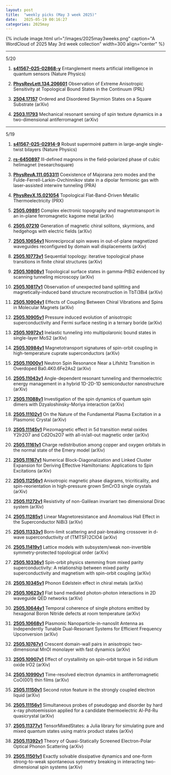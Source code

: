 ```yaml
---
layout: post
title:  "weekly picks (May 3 week 2025)"
date:   2025-05-19 00:16:27
categories: 2025may
---
```


{% include image.html url="/images/2025may3weeks.png" caption="A WordCloud of 2025 May 3rd week collection" width=300 align="center" %}






---
5/20

1. **[s41567-025-02868-y](https://www.nature.com/articles/s41567-025-02868-y)** Entanglement meets artificial intelligence in quantum sensors (Nature Physics)



1. **[PhysRevLett.134.206601](http://link.aps.org/doi/10.1103/PhysRevLett.134.206601)** Observation of Extreme Anisotropic Sensitivity at Topological Bound States in the Continuum (PRL)



1. **[2504.17157](https://arxiv.org/abs/2504.17157)** Ordered and Disordered Skyrmion States on a Square Substrate (arXiv)



1. **[2503.11793](https://arxiv.org/abs/2503.11793)** Mechanical resonant sensing of spin texture dynamics in a two-dimensional antiferromagnet (arXiv)

---
5/19

1. **[s41567-025-02914-9](https://www.nature.com/articles/s41567-025-02914-9)** Robust supermoiré pattern in large-angle single-twist bilayers (Nature Physics)


1. **[rs-6450897](https://www.researchsquare.com/article/rs-6450897/v1)** Ill-defined magnons in the field-polarized phase of cubic helimagnet (researchsquare)





1. **[PhysRevA.111.053311](https://journals.aps.org/pra/abstract/10.1103/PhysRevA.111.053311)** Coexistence of Majorana zero modes and the Fulde-Ferrell-Larkin-Ovchinnikov state in a dipolar fermionic gas with laser-assisted interwire tunneling (PRA)

1. **[PhysRevX.15.021054](https://journals.aps.org/prx/pdf/10.1103/PhysRevX.15.021054)** Topological Flat-Band-Driven Metallic Thermoelectricity (PRX)


1. **[2505.09891](https://arxiv.org/abs/2505.09891)** Complex electronic topography and magnetotransport in an in-plane ferromagnetic kagome metal (arXiv)


1. **[2505.07210](https://arxiv.org/abs/2505.07210)** Generation of magnetic chiral solitons, skyrmions, and hedgehogs with electric fields (arXiv)





1. **[2505.10654v1](https://arxiv.org/abs/2505.10654)** Nonreciprocal spin waves in out-of-plane magnetized waveguides reconfigured by domain wall displacements (arXiv)

1. **[2505.10773v1](https://arxiv.org/abs/2505.10773)** Sequential topology: iterative topological phase transitions in finite chiral structures (arXiv)

1. **[2505.10808v1](https://arxiv.org/abs/2505.10808)** Topological surface states in gamma-PtBi2 evidenced by scanning tunneling microscopy (arXiv)

1. **[2505.10817v1](https://arxiv.org/abs/2505.10817)** Observation of unexpected band splitting and magnetically-induced band structure reconstruction in TbTi3Bi4 (arXiv)

1. **[2505.10904v1](https://arxiv.org/abs/2505.10904)** Effects of Coupling Between Chiral Vibrations and Spins in Molecular Magnets (arXiv)

1. **[2505.10905v1](https://arxiv.org/abs/2505.10905)** Pressure induced evolution of anisotropic superconductivity and Fermi surface nesting in a ternary boride (arXiv)

1. **[2505.10972v1](https://arxiv.org/abs/2505.10972)** Inelastic tunneling into multipolaronic bound states in single-layer MoS2 (arXiv)

1. **[2505.10984v1](https://arxiv.org/abs/2505.10984)** Magnetotransport signatures of spin-orbit coupling in high-temperature cuprate superconductors (arXiv)

1. **[2505.11000v1](https://arxiv.org/abs/2505.11000)** Neutron Spin Resonance Near a Lifshitz Transition in Overdoped Ba0.4K0.6Fe2As2 (arXiv)

1. **[2505.11043v1](https://arxiv.org/abs/2505.11043)** Angle-dependent resonant tunneling and thermoelectric energy management in a hybrid 1D-2D-1D semiconductor nanostructure (arXiv)

1. **[2505.11088v1](https://arxiv.org/abs/2505.11088)** Investigation of the spin dynamics of quantum spin dimers with Dzyaloshinsky-Moriya interaction (arXiv)

1. **[2505.11102v1](https://arxiv.org/abs/2505.11102)** On the Nature of the Fundamental Plasma Excitation in a Plasmonic Crystal (arXiv)

1. **[2505.11145v1](https://arxiv.org/abs/2505.11145)** Piezomagnetic effect in 5d transition metal oxides Y2Ir2O7 and Cd2Os2O7 with all-in/all-out magnetic order (arXiv)

1. **[2505.11161v1](https://arxiv.org/abs/2505.11161)** Charge redistribution among copper and oxygen orbitals in the normal state of the Emery model (arXiv)

1. **[2505.11167v1](https://arxiv.org/abs/2505.11167)** Numerical Block-Diagonalization and Linked Cluster Expansion for Deriving Effective Hamiltonians: Applications to Spin Excitations (arXiv)

1. **[2505.11256v1](https://arxiv.org/abs/2505.11256)** Anisotropic magnetic phase diagrams, tricriticality, and spin-reorientation in high-pressure grown SmCrO3 single crystals (arXiv)

1. **[2505.11272v1](https://arxiv.org/abs/2505.11272)** Resistivity of non-Galilean invariant two dimensional Dirac system (arXiv)

1. **[2505.11285v1](https://arxiv.org/abs/2505.11285)** Linear Magnetoresistance and Anomalous Hall Effect in the Superconductor NiBi3 (arXiv)

1. **[2505.11333v1](https://arxiv.org/abs/2505.11333)** Born-limit scattering and pair-breaking crossover in d-wave superconductivity of (TMTSF)2ClO4 (arXiv)

1. **[2505.11419v1](https://arxiv.org/abs/2505.11419)** Lattice models with subsystem/weak non-invertible symmetry-protected topological order (arXiv)

1. **[2505.10336v1](https://arxiv.org/abs/2505.10336)** Spin-orbit physics stemming from mixed parity superconductivity: A relationship between mixed parity superconductivity and magnetism with spin-orbit coupling (arXiv)

1. **[2505.10345v1](https://arxiv.org/abs/2505.10345)** Phonon Edelstein effect in chiral metals (arXiv)

1. **[2505.10623v1](https://arxiv.org/abs/2505.10623)** Flat band mediated photon-photon interactions in 2D waveguide QED networks (arXiv)

1. **[2505.10644v1](https://arxiv.org/abs/2505.10644)** Temporal coherence of single photons emitted by hexagonal Boron Nitride defects at room temperature (arXiv)

1. **[2505.10668v1](https://arxiv.org/abs/2505.10668)** Plasmonic Nanoparticle-in-nanoslit Antenna as Independently Tunable Dual-Resonant Systems for Efficient Frequency Upconversion (arXiv)

1. **[2505.10767v1](https://arxiv.org/abs/2505.10767)** Crescent domain-wall pairs in anisotropic two-dimensional MnOI monolayer with fast dynamics (arXiv)

1. **[2505.10907v1](https://arxiv.org/abs/2505.10907)** Effect of crystallinity on spin-orbit torque in 5d iridium oxide IrO2 (arXiv)

1. **[2505.10990v1](https://arxiv.org/abs/2505.10990)** Time-resolved electron dynamics in antiferromagnetic CoO(001) thin films (arXiv)

1. **[2505.11150v1](https://arxiv.org/abs/2505.11150)** Second roton feature in the strongly coupled electron liquid (arXiv)

1. **[2505.11156v1](https://arxiv.org/abs/2505.11156)** Simultaneous probes of pseudogap and disorder by hard x-ray photoemission applied for a candidate thermoelectric Al-Pd-Ru quasicrystal (arXiv)

1. **[2505.11377v1](https://arxiv.org/abs/2505.11377)** TensorMixedStates: a Julia library for simulating pure and mixed quantum states using matrix product states (arXiv)

1. **[2505.11392v1](https://arxiv.org/abs/2505.11392)** Theory of Quasi-Statically Screened Electron-Polar Optical Phonon Scattering (arXiv)

1. **[2505.11501v1](https://arxiv.org/abs/2505.11501)** Exactly solvable dissipative dynamics and one-form strong-to-weak spontaneous symmetry breaking in interacting two-dimensional spin systems (arXiv)

